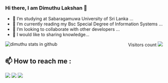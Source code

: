 ### Hi there, I am Dimuthu Lakshan 👋

<!--
**Dimuthu-10/Dimuthu-10** is a ✨ _special_ ✨ repository because its `README.md` (this file) appears on your GitHub profile.-->

- 🔭 I’m studying at Sabaragamuwa University of Sri Lanka ...
- 🌱 I’m currently reading my Bsc Special Degree of Information Systems ...
- 👯 I’m looking to collaborate with other developers ...
- 🤔 I would like to sharing knowledge...


<p align="right">Visitors count <img src="https://profile-counter.glitch.me/Dimuthu-10/count.svg" />
<img align="left" alt="dimuthu stats in github" src="https://github-readme-stats.vercel.app/api?username=Dimuthu-10theme=dark&show__icons=true&hide_border=true" />
  
  
## :mailbox: How to reach me : 
[<img src="https://img.icons8.com/bubbles/50/000000/gmail.png" />](mailto:wddlakshan10@yahoo.com )
[<img target="_blank" src="https://img.icons8.com/bubbles/50/000000/linkedin.png"/>](https://www.linkedin.com/in/dimuthu10)
[<img target="_blank" src="https://img.icons8.com/bubbles/50/000000/github.png">](https://github.com/Dimuthu-10)
